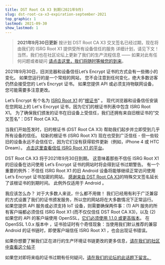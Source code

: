 ```yaml
---
title: DST Root CA X3 到期(2021年9月)
slug: dst-root-ca-x3-expiration-september-2021
top_graphic: 1
lastmod: 2021-09-30
show_lastmod: 1
---
```


> **2021年9月30日更新** 按计划 DST Root CA X3 交叉签名已经过期，现在将由我们的 ISRG Root X1 提供受所有设备信任的服务 详细计划，请见下文！ 当然，我们也在社区论坛上更新了我们的生产流程信息 —— 如果对此有任何问题或者疑问 [请点击这里，我们将随时等候您的到来](https://community.letsencrypt.org/t/production-chain-changes/150739/4)。

2021年9月30日，旧浏览器和设备信任Let’s Encrypt 证书的方式会有一些微小的变化。 如果您运行的是一个常规的网站， 您不会注意到任何变化，绝大多数访客仍然会接受您的 Let’s Encrypt 证书。 如果您提供 API 或必须支持物联网设备，您可能需要多注意更改。

Let’s Encrypt 有个名为 [ISRG Root X1][] 的"[根证书][]" 。 现代浏览器和设备信任安装在您网站上的 Let's Encrypt 证书，因为它们的根证书列表中包含 ISRG Root X1。 为了确保我们颁发的证书在旧设备上受信任，我们还拥有来自旧根证书的“交叉签名”：DST Root CA X3。

当我们开始签发时，旧的根证书 (DST Root CA X3) 帮助我们起步并立即受到几乎所有设备的信任。 较新的根证书 (ISRG Root X1) 现在也受到广泛信任 - 但一些较旧的设备永远不会信任它，因为它们没有获得软件更新（例如，iPhone 4 或 HTC Dream）。 [点击这里查看信任 ISRG Root X1 的平台][compatibility]。

DST Root CA X3 将于2021年9月30日到期。 这意味着那些不信任 ISRG Root X1 的旧设备在访问使用 Let’s Encrypt 证书的网站时将会得到证书过期警告。 有一个重要的例外：不信任 ISRG Root X1 的旧 Android 设备将能够继续正常访问使用 Let’s Encrypt 证书加密的网站， [感谢来自 DST Root CA X3][cross-sign]的特殊交叉签名延长了该根证书的到期时间。 此例外仅适用于 Android 。

我应该怎么办？ 对于大多数人来说，什么都不用做！ 我们已经用有利于广泛兼容的方式设置了我们的证书颁发服务，所以您的网站将在大多数情况下正常运行。 如果您提供 API 服务或必须支持 IoT 设备，则需要确保两件事：(1) API 服务的所有客户端都必须信任 ISRG Root X1 (而不仅仅信任 DST Root CA X3)，以及 (2) 如果您的 API 的客户端使用 OpenSSL，[它们必须使用 1.1.0 或更高版本][openssl]。 在 OpenSSL 1.0.x 版本中 ，证书验证时有个奇怪现象：当使用我们默认推荐的兼容 Android 的证书链时，即使客户端信任 ISRG Root X1 ，也会出现证书错误。

如果你想要了解我们正在进行的生产环境证书链更改的更多信息，[请在我们的社区中查看这个帖子][production]

如果您对即将来临的证书过期有任何疑问，[请在我们的论坛的此话题下留言。][forum]

[根证书]: /docs/glossary/#def-root
[ISRG Root X1]: /certificates/
[cross-sign]: /2020/12/21/extending-android-compatibility.html
[openssl]: https://community.letsencrypt.org/t/openssl-client-compatibility-changes-for-let-s-encrypt-certificates/143816
[forum]: https://community.letsencrypt.org/t/help-thread-for-dst-root-ca-x3-expiration-september-2021/149190
[compatibility]: /docs/cert-compat/
[production]: https://community.letsencrypt.org/t/production-chain-changes/150739
